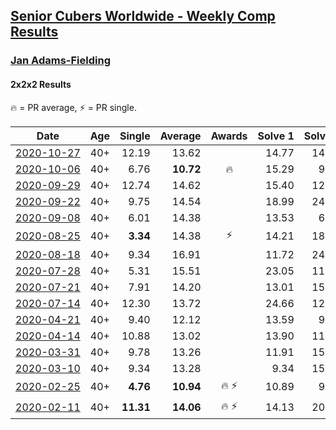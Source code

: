 <style>table {white-space: nowrap;}</style>
<link rel="stylesheet" type="text/css" href="/scw-comp/css/flags.css" />

## [Senior Cubers Worldwide - Weekly Comp Results](/scw-comp/results/)
### [Jan Adams-Fielding](README.md)
#### 2x2x2 Results

<span style="white-space: nowrap;">🔥 = PR average</span>, <span style="white-space: nowrap;">⚡ = PR single</span>.

| Date | Age | Single | Average | Awards | Solve 1 | Solve 2 | Solve 3 | Solve 4 | Solve 5 | Video |
| :--: | :--: | --: | --: | :--: | --: | --: | --: | --: | --: | :-- |
| [2020-10-27](../../results/2020-10-27/222.md) | 40+ | 12.19 | 13.62 |  | 14.77 | 14.80 | 13.15 | 12.19 | 12.94 | [Desktop](https://www.facebook.com/events/814285582657691/permalink/819962135423369) / [Mobile](https://m.facebook.com/events/814285582657691?view=permalink&id=819962135423369) |
| [2020-10-06](../../results/2020-10-06/222.md) | 40+ | 6.76 | **10.72** | 🔥 | 15.29 | 9.29 | 12.05 | 10.82 | 6.76 | [Desktop](https://www.facebook.com/events/2645965315652815/permalink/2651869695062377) / [Mobile](https://m.facebook.com/events/2645965315652815?view=permalink&id=2651869695062377) |
| [2020-09-29](../../results/2020-09-29/222.md) | 40+ | 12.74 | 14.62 |  | 15.40 | 12.74 | 13.10 | 23.69 | 15.36 | [Desktop](https://www.facebook.com/events/1202263490156156/permalink/1207825516266620) / [Mobile](https://m.facebook.com/events/1202263490156156?view=permalink&id=1207825516266620) |
| [2020-09-22](../../results/2020-09-22/222.md) | 40+ | 9.75 | 14.54 |  | 18.99 | 24.59 | 9.75 | 12.88 | 11.76 | [Desktop](https://www.facebook.com/events/349197636276246/permalink/353452699184073) / [Mobile](https://m.facebook.com/events/349197636276246?view=permalink&id=353452699184073) |
| [2020-09-08](../../results/2020-09-08/222.md) | 40+ | 6.01 | 14.38 |  | 13.53 | 6.01 | 22.78 | 17.13 | 12.48 | [Desktop](https://www.facebook.com/events/660661614881054/permalink/665459667734582) / [Mobile](https://m.facebook.com/events/660661614881054?view=permalink&id=665459667734582) |
| [2020-08-25](../../results/2020-08-25/222.md) | 40+ | **3.34** | 14.38 | ⚡ | 14.21 | 18.56 | 14.72 | 14.22 | **3.34** | [Desktop](https://www.facebook.com/events/2812216602434889/permalink/2818691701787379) / [Mobile](https://m.facebook.com/events/2812216602434889?view=permalink&id=2818691701787379) |
| [2020-08-18](../../results/2020-08-18/222.md) | 40+ | 9.34 | 16.91 |  | 11.72 | 24.41 | 17.33 | 21.68 | 9.34 | [Desktop](https://www.facebook.com/events/357518755418063/permalink/362612274908711) / [Mobile](https://m.facebook.com/events/357518755418063?view=permalink&id=362612274908711) |
| [2020-07-28](../../results/2020-07-28/222.md) | 40+ | 5.31 | 15.51 |  | 23.05 | 11.94 | 5.31 | 22.76 | 11.83 | [Desktop](https://www.facebook.com/events/708566320000803/permalink/713502506173851) / [Mobile](https://m.facebook.com/events/708566320000803?view=permalink&id=713502506173851) |
| [2020-07-21](../../results/2020-07-21/222.md) | 40+ | 7.91 | 14.20 |  | 13.01 | 15.87 | 7.91 | 16.26 | 13.71 | [Desktop](https://www.facebook.com/events/1842039515939197/permalink/1848083275334821) / [Mobile](https://m.facebook.com/events/1842039515939197?view=permalink&id=1848083275334821) |
| [2020-07-14](../../results/2020-07-14/222.md) | 40+ | 12.30 | 13.72 |  | 24.66 | 12.60 | 14.50 | 12.30 | 14.05 | [Desktop](https://www.facebook.com/events/1157754364595802/permalink/1162789217425650) / [Mobile](https://m.facebook.com/events/1157754364595802?view=permalink&id=1162789217425650) |
| [2020-04-21](../../results/2020-04-21/222.md) | 40+ | 9.40 | 12.12 |  | 13.59 | 9.40 | 10.64 | 13.72 | 12.12 | [Desktop](https://www.facebook.com/events/880278499062375/permalink/884255768664648) / [Mobile](https://m.facebook.com/events/880278499062375?view=permalink&id=884255768664648) |
| [2020-04-14](../../results/2020-04-14/222.md) | 40+ | 10.88 | 13.02 |  | 13.90 | 11.63 | 10.88 | 28.15 | 13.54 | [Desktop](https://www.facebook.com/events/982619255468618/permalink/987498808313996) / [Mobile](https://m.facebook.com/events/982619255468618?view=permalink&id=987498808313996) |
| [2020-03-31](../../results/2020-03-31/222.md) | 40+ | 9.78 | 13.26 |  | 11.91 | 15.28 | 14.93 | 12.93 | 9.78 | [Desktop](https://www.facebook.com/events/637372103486119/permalink/641368433086486) / [Mobile](https://m.facebook.com/events/637372103486119?view=permalink&id=641368433086486) |
| [2020-03-10](../../results/2020-03-10/222.md) | 40+ | 9.34 | 13.28 |  | 9.34 | 15.48 | 13.65 | 13.33 | 12.86 | [Desktop](https://www.facebook.com/events/654143022005686/permalink/657840614969260) / [Mobile](https://m.facebook.com/events/654143022005686?view=permalink&id=657840614969260) |
| [2020-02-25](../../results/2020-02-25/222.md) | 40+ | **4.76** | **10.94** | 🔥 ⚡ | 10.89 | 9.73 | 13.52 | 12.20 | **4.76** | [Desktop](https://www.facebook.com/events/2972213492840148/permalink/2982607318467432) / [Mobile](https://m.facebook.com/events/2972213492840148?view=permalink&id=2982607318467432) |
| [2020-02-11](../../results/2020-02-11/222.md) | 40+ | **11.31** | **14.06** | 🔥 ⚡ | 14.13 | 20.48 | 16.65 | 11.39 | **11.31** | [Desktop](https://www.facebook.com/events/176704156956327/permalink/180508603242549) / [Mobile](https://m.facebook.com/events/176704156956327?view=permalink&id=180508603242549) |


<!-- Global site tag (gtag.js) - Google Analytics -->
<script async src="https://www.googletagmanager.com/gtag/js?id=UA-86348435-3"></script>
<script>window.dataLayer = window.dataLayer || []; function gtag() {dataLayer.push(arguments);} gtag('js', new Date()); gtag('config', 'UA-86348435-3');</script>
